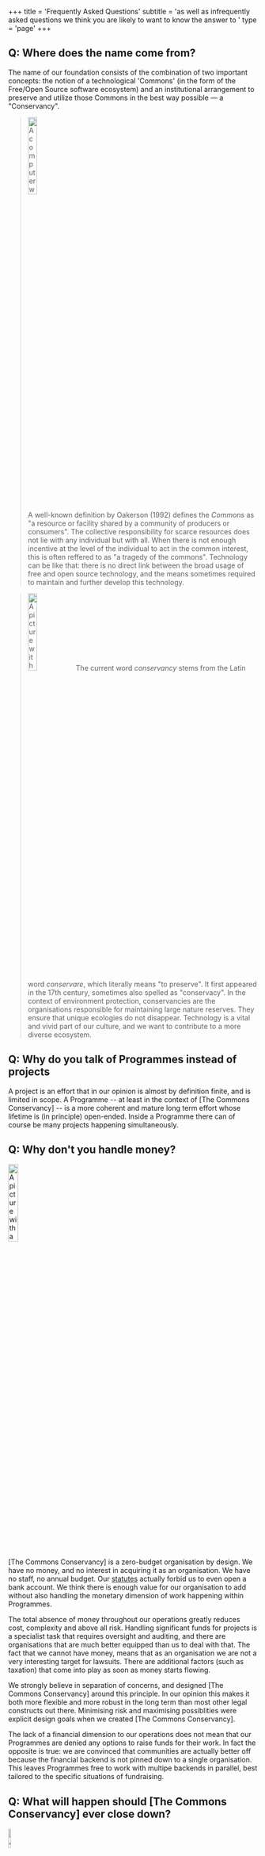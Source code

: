 +++
title = 'Frequently Asked Questions'
subtitle = 'as well as infrequently asked questions we think you are likely to want to know the answer to '
type = 'page'
+++

## Q: Where does the name come from?
The name of our foundation consists of the combination of two important concepts: the notion of  a  technological  'Commons'  (in the  form of  the  Free/Open Source  software ecosystem) and an institutional arrangement to preserve and utilize those Commons in the best way possible — a "Conservancy".

<blockquote>
<img alt="A computer with an 'under contruction' sign, symbolising the fact that technology is never done and there is a lot of work which needs to be don" class="ill align-right" src="/img/underconstruction.jpeg" style="width: 20%;">

A well-known definition by Oakerson (1992) defines the <em>Commons</em> as "a resource or facility shared by a community of producers or
consumers".  The collective responsibility for scarce resources does
not lie with any individual but with all. When there is not enough
incentive at  the level  of  the individual  to act  in the common
interest, this is often reffered  to  as "a tragedy  of the
commons". Technology can be like that: there is no direct link between the
broad usage of free and open source technology, and the means
sometimes required to maintain and further develop this technology.
</blockquote>

<blockquote>
<img alt="A picture with jars, symbolising the ancient act of conservation" class="ill align-right" src="/img/jars.jpeg" style="width: 20%;">
The current word <em>conservancy</em> stems from the Latin word
<em>conservare</em>, which literally means "to preserve". It first appeared
in the 17th  century, sometimes also spelled as "conservacy". In the
context of environment protection,  conservancies  are the
organisations responsible for maintaining large nature reserves.
They ensure that unique ecologies do not disappear. Technology is a
vital and vivid part of our culture, and we want to contribute to a
more diverse ecosystem.

</blockquote>

## Q: Why do you talk of Programmes instead of projects
A project is an effort that in our opinion is almost by definition finite, and is limited in
scope. A Programme -- at least in the context of [The Commons
Conservancy] -- is a more coherent and mature long term effort whose
lifetime is (in principle) open-ended. Inside a Programme there can of
course be many projects happening simultaneously.

## Q: Why don't you handle money?
<img alt="A picture with a large amount of coins" class="ill align-right" src="/img/coins.jpeg" style="width: 20%;">

[The Commons Conservancy] is a zero-budget organisation by design. We
have no money, and no interest in acquiring it as an organisation. We
have no staff, no annual budget. Our <a class="reference external" href="/legal/foundingStatutes">statutes</a> actually forbid us to
even open a bank account.  We think there is enough value for our
organisation to add without also handling the monetary dimension of
work happening within Programmes.

The total absence of money throughout our operations greatly reduces
cost, complexity and above all risk. Handling significant funds for
projects is a specialist task that requires oversight and auditing,
and there are organisations that are much better equipped than us to
deal with that. The fact that we cannot have money, means that as an
organisation we are not a very interesting target for lawsuits. There
are additional factors (such as taxation) that come into play as soon
as money starts flowing.

We strongly believe in separation of concerns, and designed [The
Commons Conservancy] around this principle.  In our opinion this makes
it both more flexible and more robust in the long term than most other
legal constructs out there. Minimising risk and maximising
possiblities were explicit design goals when we created [The Commons
Conservancy].

The lack of a financial dimension to our operations does not mean that
our Programmes are denied any options to raise funds for their work.
In fact the opposite is true: we are convinced that communities are
actually better off because the financial backend is not pinned down
to a single organisation. This leaves Programmes free to work with
multipe backends in parallel, best tailored to the specific situations
of fundraising.

## Q: What will happen should [The Commons Conservancy] ever close down?
<img alt="A picture with astronauts waving farewell" class="ill align-left" src="/img/farewell.jpeg" style="width: 10%;"><p>We don't like surprises, and try to be as predictable as we can.  The
statutes of [The Commons Conservancy] force the Board of Directors of
the foundation to publically announce any intention to close down the
foundation at least twelve months in advance. Even after that, the
foundation will remain in place after its dissolution to make sure
everything is taken care of. That should leave you with ample time to
find a proper solution.

Every Programme within [The Commons Conservancy] is free to leave
and set up its own not-for-profit foundation, or join another suitable
entity - unless its own statutes and regulations say otherwise. All of the
legal framework of [The Commons Conservancy] is available for free as
well, and anyone can reuse it to set up their own instance should they
wish to do so.

## Q: How should we handle copyright attribution

Handling copyright attribution is important. We have assembled a number
of <a class="reference external" href="/faq/licenseinfo/">best practices on copyright attribution</a> which you should
probably look at. These can be useful even if for efforts outside of
The Commons Conservancy.

## Q: What does it cost to join [The Commons Conservancy]?

There is no cost attached. We don't interact with money at all, so it
would even be a problem to take your money. However, we do check the
eligibility of your project to see if there is a good match between
what we offer, what your project needs and the public interest.

## Q: But you are handling our donations?

Actually, we are not doing that - not directly. And for a good reason.
Handling of donations for Programmes of [The Commons Conservancy]
happens through organisations far better equipped to do so. That keeps
all financial risks outside. Currently we work with <a class="reference external" href="https://NLnet.nl">NLnet
foundation</a>, a recognised public benefit organisation (ANBI). They have been
providing funding projects for decades, and offer a professional
financial environment.  Because they are a recognised public benefit
organisation, this offers many advantages when it comes to tax and
donations.[The Commons Conservancy] has an umbrella agreement
(Memorandum of Understanding) with NLnet so that eligible projects can
start receiving donations the minute they enter [The Commons
Conservancy].

## Q: Great work. How can I donate money to [The Commons Conservancy]?
You cannot donate money to us in the literal sense of the word. [The
Commons Conservancy] is statutorily not able to have a bank account.
And we don't like begging.

Actually, we do have some operational costs. If you want to support
our work, we have a small support fund operated by <a class="reference external" href="https://NLnet.nl">NLnet
foundation</a> you can donate money to (so we 'dogfood' the very procedure used by
our Programmes). We don't expect you to, but if you appreciate our
work and have some money to spare - we can put it to good work to make
the life of our Programmes even easier.

## Q: What do you use donations to your own support fund for?
Our technical infrastructure we get for free, donated in kind by
various parties. We do not have any paid staff, the Board of Directors
does not receive any remuneration as well.

As a foundation we may not be writing software ourselves, but we deal
with legal questions about software, licensing and copyright all the
time. This is completely natural given the nature of we are doing -
unburdening open communities with regards to organisational and legal
(and in combination with our partners financial) aspects. We aim to
resolve issues once, and propagate 'best current practises' to all our
current and future Programmes.

We work on a 'best effort' basis, based on the means we have
available. That means we sometimes may want to consult legal experts.
Some of their work is contributed in kind too (for which we are very
thankful), but when tough questions come up which are very
time-consuming to deal with - we have to recognise they have
households to feed too. Other recurring costs include liability
insurances, promotion (e.g. stickers) and print.

## Q: Can I donate infrastructure as well?
Developers are like piranha's when it comes to infrastructure. We
can pretty much always find a good use for your in kind donations.
Contact us if you have anything, we'll help you find a good use for
it.

## Q: Why shouldn't I just set up my own foundation?
Perhaps you should. We did. But maybe you can learn first, in a friendly
environment where other people doing similar projects are. All our
legal stuff is available for copying and reuse. If you spot any
issues, let us know - a foundation is a living construct that is never
'done'.

## Q: Are you related to Conservation Commons?
No. <a class="reference external" href="http://consortia.si.edu/signature-program/conservation-commons">Conservation Commons</a>
promotes the conservation of populations, species and habitats through
programs of biodiversity assessment, management and sustainability.
So the work is kind of similar, but in a completely different realm.
If you are a biologist, and ended up here: apologies. And thanks for
the great work your community does. We can create bits as much as we
want, but animal and plant species are unique.

## Q: Are you affiliated with Software Freedom Conservancy?
No, [The Commons Conservancy] is not in any way affiliated with <a class="reference external" href="https://sfconservancy.org/">Software Freedom Conservancy</a>. SFC is a 501(c)(3) not-for-profit organization incorporated in New York that "helps promote, improve, develop, and defend Free, Libre, and Open Source Software (FLOSS) projects". Great work, <a class="reference external" href="https://sfconservancy.org/">check them out</a>.
